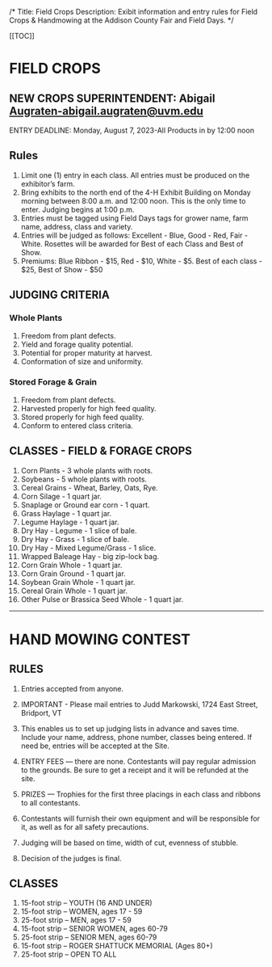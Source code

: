 /*
Title: Field Crops 
Description: Exibit information and entry rules for Field Crops & Handmowing at the Addison County Fair and Field Days.
*/

[[TOC]]


# FIELD CROPS
## NEW CROPS SUPERINTENDENT: Abigail Augraten-abigail.augraten@uvm.edu

ENTRY DEADLINE: Monday, August 7, 2023-All Products in by 12:00 noon

## Rules
1. Limit one (1) entry in each class. All entries must be produced on the exhibitor’s farm.
2. Bring exhibits to the north end of the 4-H Exhibit Building on Monday morning between
8:00 a.m. and 12:00 noon. This is the only time to enter. Judging begins at 1:00 p.m.
3. Entries must be tagged using Field Days tags for grower name, farm name, address, class
and variety.
4. Entries will be judged as follows: Excellent - Blue, Good - Red, Fair - White. Rosettes will
be awarded for Best of each Class and Best of Show.
5. Premiums: Blue Ribbon - $15, Red - $10, White - $5. Best of each class - $25, Best of
Show - $50

## JUDGING CRITERIA
### Whole Plants
1. Freedom from plant defects.
1. Yield and forage quality potential.
1. Potential for proper maturity at harvest.
1. Conformation of size and uniformity.
### Stored Forage & Grain
1. Freedom from plant defects.
1. Harvested properly for high feed quality.
1. Stored properly for high feed quality.
1. Conform to entered class criteria.

## CLASSES - FIELD & FORAGE CROPS
1. Corn Plants - 3 whole plants with roots.
2. Soybeans - 5 whole plants with roots.
3. Cereal Grains - Wheat, Barley, Oats, Rye.
4. Corn Silage - 1 quart jar.
5. Snaplage or Ground ear corn - 1 quart.
6. Grass Haylage - 1 quart jar.
7. Legume Haylage - 1 quart jar.
8. Dry Hay - Legume - 1 slice of bale.
9. Dry Hay - Grass - 1 slice of bale.
10. Dry Hay - Mixed Legume/Grass - 1 slice.
11. Wrapped Baleage Hay - big zip-lock bag.
12. Corn Grain Whole - 1 quart jar.
13. Corn Grain Ground - 1 quart jar.
14. Soybean Grain Whole - 1 quart jar.
15. Cereal Grain Whole - 1 quart jar.
16. Other Pulse or Brassica Seed Whole - 1 quart jar.

---

# HAND MOWING CONTEST
## RULES

1. Entries accepted from anyone.
2. IMPORTANT - Please mail entries to Judd Markowski, 1724 East Street, Bridport, VT
05734. This enables us to set up judging lists in advance and saves time. Include your
name, address, phone number, classes being entered. If need be, entries will be accepted
at the Site.
3. ENTRY FEES — there are none. Contestants will pay regular admission to the grounds.
Be sure to get a receipt and it will be refunded at the site.
4. PRIZES — Trophies for the first three placings in each class and ribbons to all contestants.
5. Contestants will furnish their own equipment and will be responsible for it, as well as for
all safety precautions.

6. Judging will be based on time, width of cut, evenness of stubble.
7. Decision of the judges is final.

## CLASSES

1. 15-foot strip – YOUTH (16 AND UNDER)
1. 15-foot strip – WOMEN, ages 17 - 59
1. 25-foot strip – MEN, ages 17 - 59
1. 15-foot strip – SENIOR WOMEN, ages 60-79
1. 25-foot strip – SENIOR MEN, ages 60-79
1. 15-foot strip – ROGER SHATTUCK MEMORIAL (Ages 80+)
7. 25-foot strip – OPEN TO ALL


